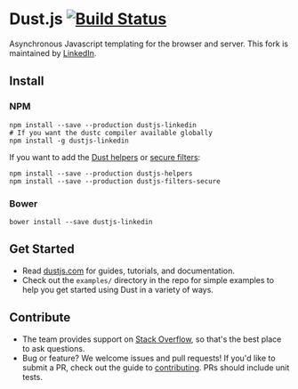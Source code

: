 # Dust.js [![Build Status](https://secure.travis-ci.org/linkedin/dustjs.png)](http://travis-ci.org/linkedin/dustjs)
Asynchronous Javascript templating for the browser and server. This fork is maintained by [LinkedIn](http://linkedin.github.io/).

## Install

### NPM

    npm install --save --production dustjs-linkedin
    # If you want the dustc compiler available globally
    npm install -g dustjs-linkedin

If you want to add the [Dust helpers](https://github.com/linkedin/dustjs-helpers) or [secure filters](https://github.com/linkedin/dustjs-filters-secure):

    npm install --save --production dustjs-helpers
    npm install --save --production dustjs-filters-secure

### Bower

    bower install --save dustjs-linkedin

## Get Started

* Read [dustjs.com](http://www.dustjs.com/) for guides, tutorials, and documentation.
* Check out the `examples/` directory in the repo for simple examples to help you get started using Dust in a variety of ways.

## Contribute

* The team provides support on [Stack Overflow](https://stackoverflow.com/questions/tagged/dust.js), so that's the best place to ask questions.
* Bug or feature? We welcome issues and pull requests! If you'd like to submit a PR, check out the guide to [contributing](https://github.com/linkedin/dustjs/wiki/Contributing). PRs should include unit tests.
